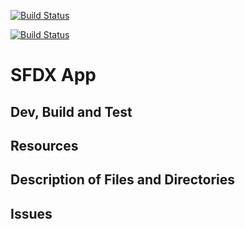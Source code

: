 [![Build Status](http://ec2-18-222-180-178.us-east-2.compute.amazonaws.com:8080/buildStatus/icon?job=qa)](http://ec2-18-222-180-178.us-east-2.compute.amazonaws.com:8080/job/qa/)

[![Build Status](http://ec2-18-222-180-178.us-east-2.compute.amazonaws.com:8080/buildStatus/icon?job=qa)](http://ec2-18-222-180-178.us-east-2.compute.amazonaws.com:8080/job/qa)

# SFDX  App

## Dev, Build and Test



## Resources


## Description of Files and Directories


## Issues



